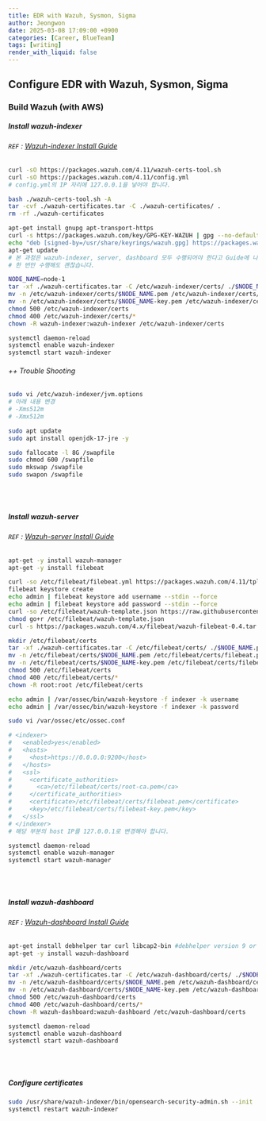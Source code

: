 ```yaml
---
title: EDR with Wazuh, Sysmon, Sigma
author: Jeongwon
date: 2025-03-08 17:09:00 +0900
categories: [Career, BlueTeam]
tags: [writing]
render_with_liquid: false
---
```

## Configure EDR with Wazuh, Sysmon, Sigma

### Build Wazuh (with AWS)

##### Install wazuh-indexer
###### `REF` : [Wazuh-indexer Install Guide](https://documentation.wazuh.com/current/installation-guide/wazuh-indexer/step-by-step.html)

```bash
curl -sO https://packages.wazuh.com/4.11/wazuh-certs-tool.sh
curl -sO https://packages.wazuh.com/4.11/config.yml
# config.yml의 IP 자리에 127.0.0.1을 넣어야 합니다. 
```

```bash
bash ./wazuh-certs-tool.sh -A
tar -cvf ./wazuh-certificates.tar -C ./wazuh-certificates/ .
rm -rf ./wazuh-certificates
```

```bash
apt-get install gnupg apt-transport-https
curl -s https://packages.wazuh.com/key/GPG-KEY-WAZUH | gpg --no-default-keyring --keyring gnupg-ring:/usr/share/keyrings/wazuh.gpg --import && chmod 644 /usr/share/keyrings/wazuh.gpg
echo "deb [signed-by=/usr/share/keyrings/wazuh.gpg] https://packages.wazuh.com/4.x/apt/ stable main" | tee -a /etc/apt/sources.list.d/wazuh.list
apt-get update
# 본 과정은 wazuh-indexer, server, dashboard 모두 수행되어야 한다고 Guide에 나와있지만,
# 한 번만 수행해도 괜찮습니다.
```

```bash
NODE_NAME=node-1
tar -xf ./wazuh-certificates.tar -C /etc/wazuh-indexer/certs/ ./$NODE_NAME.pem ./$NODE_NAME-key.pem ./admin.pem ./admin-key.pem ./root-ca.pem
mv -n /etc/wazuh-indexer/certs/$NODE_NAME.pem /etc/wazuh-indexer/certs/indexer.pem
mv -n /etc/wazuh-indexer/certs/$NODE_NAME-key.pem /etc/wazuh-indexer/certs/indexer-key.pem
chmod 500 /etc/wazuh-indexer/certs
chmod 400 /etc/wazuh-indexer/certs/*
chown -R wazuh-indexer:wazuh-indexer /etc/wazuh-indexer/certs
```

```bash
systemctl daemon-reload
systemctl enable wazuh-indexer
systemctl start wazuh-indexer
```

###### ++ Trouble Shooting

```bash
sudo vi /etc/wazuh-indexer/jvm.options
# 아래 내용 변경
# -Xms512m
# -Xmx512m

sudo apt update
sudo apt install openjdk-17-jre -y

sudo fallocate -l 8G /swapfile
sudo chmod 600 /swapfile
sudo mkswap /swapfile
sudo swapon /swapfile
```

<br><br>

##### Install wazuh-server
###### `REF` : [Wazuh-server Install Guide](https://documentation.wazuh.com/current/installation-guide/wazuh-server/step-by-step.html)

```bash
apt-get -y install wazuh-manager
apt-get -y install filebeat
```

```bash
curl -so /etc/filebeat/filebeat.yml https://packages.wazuh.com/4.11/tpl/wazuh/filebeat/filebeat.yml
filebeat keystore create
echo admin | filebeat keystore add username --stdin --force
echo admin | filebeat keystore add password --stdin --force
curl -so /etc/filebeat/wazuh-template.json https://raw.githubusercontent.com/wazuh/wazuh/v4.11.0/extensions/elasticsearch/7.x/wazuh-template.json
chmod go+r /etc/filebeat/wazuh-template.json
curl -s https://packages.wazuh.com/4.x/filebeat/wazuh-filebeat-0.4.tar.gz | tar -xvz -C /usr/share/filebeat/module
```

```bash
mkdir /etc/filebeat/certs
tar -xf ./wazuh-certificates.tar -C /etc/filebeat/certs/ ./$NODE_NAME.pem ./$NODE_NAME-key.pem ./root-ca.pem
mv -n /etc/filebeat/certs/$NODE_NAME.pem /etc/filebeat/certs/filebeat.pem
mv -n /etc/filebeat/certs/$NODE_NAME-key.pem /etc/filebeat/certs/filebeat-key.pem
chmod 500 /etc/filebeat/certs
chmod 400 /etc/filebeat/certs/*
chown -R root:root /etc/filebeat/certs
```

```bash
echo admin | /var/ossec/bin/wazuh-keystore -f indexer -k username
echo admin | /var/ossec/bin/wazuh-keystore -f indexer -k password
```

```bash
sudo vi /var/ossec/etc/ossec.conf

# <indexer>
#   <enabled>yes</enabled>
#   <hosts>
#     <host>https://0.0.0.0:9200</host>
#   </hosts>
#   <ssl>
#     <certificate_authorities>
#       <ca>/etc/filebeat/certs/root-ca.pem</ca>
#     </certificate_authorities>
#     <certificate>/etc/filebeat/certs/filebeat.pem</certificate>
#     <key>/etc/filebeat/certs/filebeat-key.pem</key>
#   </ssl>
# </indexer>
# 해당 부분의 host IP를 127.0.0.1로 변경해야 합니다.
```

```bash
systemctl daemon-reload
systemctl enable wazuh-manager
systemctl start wazuh-manager
```

<br><br>

##### Install wazuh-dashboard
###### `REF` : [Wazuh-dashboard Install Guide](https://documentation.wazuh.com/current/installation-guide/wazuh-dashboard/step-by-step.html)

```bash
apt-get install debhelper tar curl libcap2-bin #debhelper version 9 or later
apt-get -y install wazuh-dashboard
```

```bash
mkdir /etc/wazuh-dashboard/certs
tar -xf ./wazuh-certificates.tar -C /etc/wazuh-dashboard/certs/ ./$NODE_NAME.pem ./$NODE_NAME-key.pem ./root-ca.pem
mv -n /etc/wazuh-dashboard/certs/$NODE_NAME.pem /etc/wazuh-dashboard/certs/dashboard.pem
mv -n /etc/wazuh-dashboard/certs/$NODE_NAME-key.pem /etc/wazuh-dashboard/certs/dashboard-key.pem
chmod 500 /etc/wazuh-dashboard/certs
chmod 400 /etc/wazuh-dashboard/certs/*
chown -R wazuh-dashboard:wazuh-dashboard /etc/wazuh-dashboard/certs
```

```bash
systemctl daemon-reload
systemctl enable wazuh-dashboard
systemctl start wazuh-dashboard
```

<br><br>

##### Configure certificates

```bash
sudo /usr/share/wazuh-indexer/bin/opensearch-security-admin.sh --init
systemctl restart wazuh-indexer
```



